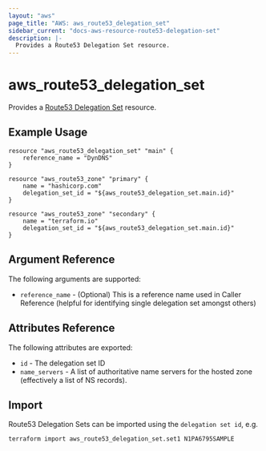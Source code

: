 ```yaml
---
layout: "aws"
page_title: "AWS: aws_route53_delegation_set"
sidebar_current: "docs-aws-resource-route53-delegation-set"
description: |-
  Provides a Route53 Delegation Set resource.
---
```


# aws\_route53\_delegation_set

Provides a [Route53 Delegation Set](https://docs.aws.amazon.com/Route53/latest/APIReference/actions-on-reusable-delegation-sets.html) resource.

## Example Usage

```
resource "aws_route53_delegation_set" "main" {
    reference_name = "DynDNS"
}

resource "aws_route53_zone" "primary" {
    name = "hashicorp.com"
    delegation_set_id = "${aws_route53_delegation_set.main.id}"
}

resource "aws_route53_zone" "secondary" {
    name = "terraform.io"
    delegation_set_id = "${aws_route53_delegation_set.main.id}"
}
```

## Argument Reference

The following arguments are supported:

* `reference_name` - (Optional) This is a reference name used in Caller Reference
  (helpful for identifying single delegation set amongst others)

## Attributes Reference

The following attributes are exported:

* `id` - The delegation set ID
* `name_servers` - A list of authoritative name servers for the hosted zone
  (effectively a list of NS records).



## Import

Route53 Delegation Sets can be imported using the `delegation set id`, e.g. 

```
terraform import aws_route53_delegation_set.set1 N1PA6795SAMPLE
```